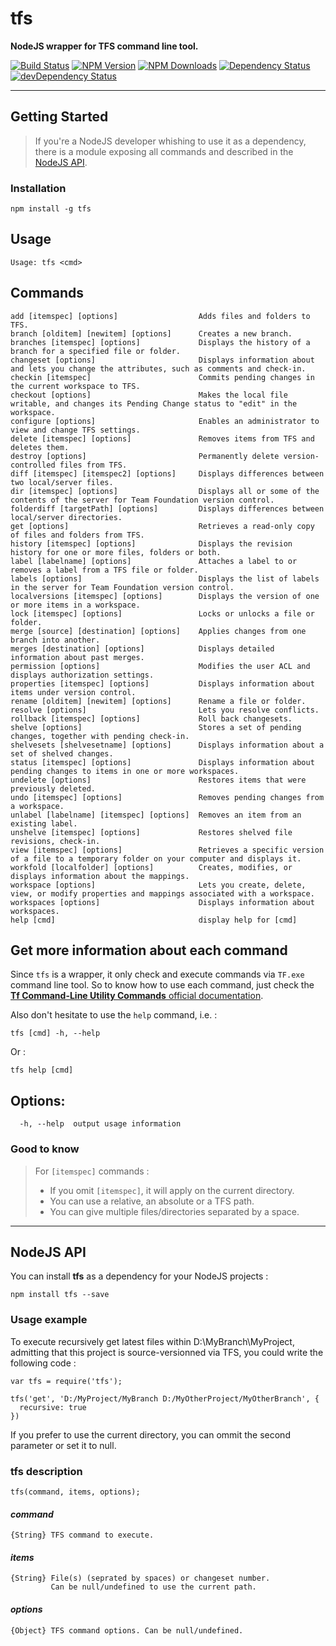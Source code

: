 # tfs
**NodeJS wrapper for TFS command line tool.**

[![Build Status](https://travis-ci.org/ivangabriele/tfs.svg?branch=master)](https://travis-ci.org/ivangabriele/tfs)
[![NPM Version](https://img.shields.io/npm/v/tfs.svg?style=flat)](https://www.npmjs.org/package/tfs)
[![NPM Downloads](https://img.shields.io/npm/dm/tfs.svg?style=flat)](https://www.npmjs.org/package/tfs)
[![Dependency Status](https://david-dm.org/ivangabriele/tfs.svg)](https://david-dm.org/ivangabriele/tfs)
[![devDependency Status](https://david-dm.org/ivangabriele/tfs/dev-status.svg)](https://david-dm.org/ivangabriele/tfs#info=devDependencies)

---

## Getting Started

> If you're a NodeJS developer whishing to use it as a dependency,
> there is a module exposing all commands and described in the
> [NodeJS API](#nodejs-api).

### Installation

    npm install -g tfs

## Usage

    Usage: tfs <cmd>

## Commands

```
add [itemspec] [options]                  Adds files and folders to TFS.
branch [olditem] [newitem] [options]      Creates a new branch.
branches [itemspec] [options]             Displays the history of a branch for a specified file or folder.
changeset [options]                       Displays information about and lets you change the attributes, such as comments and check-in.
checkin [itemspec]                        Commits pending changes in the current workspace to TFS.
checkout [options]                        Makes the local file writable, and changes its Pending Change status to "edit" in the workspace.
configure [options]                       Enables an administrator to view and change TFS settings.
delete [itemspec] [options]               Removes items from TFS and deletes them.
destroy [options]                         Permanently delete version-controlled files from TFS.
diff [itemspec] [itemspec2] [options]     Displays differences between two local/server files.
dir [itemspec] [options]                  Displays all or some of the contents of the server for Team Foundation version control.
folderdiff [targetPath] [options]         Displays differences between local/server directories.
get [options]                             Retrieves a read-only copy of files and folders from TFS.
history [itemspec] [options]              Displays the revision history for one or more files, folders or both.
label [labelname] [options]               Attaches a label to or removes a label from a TFS file or folder.
labels [options]                          Displays the list of labels in the server for Team Foundation version control.
localversions [itemspec] [options]        Displays the version of one or more items in a workspace.
lock [itemspec] [options]                 Locks or unlocks a file or folder.
merge [source] [destination] [options]    Applies changes from one branch into another.
merges [destination] [options]            Displays detailed information about past merges.
permission [options]                      Modifies the user ACL and displays authorization settings.
properties [itemspec] [options]           Displays information about items under version control.
rename [olditem] [newitem] [options]      Rename a file or folder.
resolve [options]                         Lets you resolve conflicts.
rollback [itemspec] [options]             Roll back changesets.
shelve [options]                          Stores a set of pending changes, together with pending check-in.
shelvesets [shelvesetname] [options]      Displays information about a set of shelved changes.
status [itemspec] [options]               Displays information about pending changes to items in one or more workspaces.
undelete [options]                        Restores items that were previously deleted.
undo [itemspec] [options]                 Removes pending changes from a workspace.
unlabel [labelname] [itemspec] [options]  Removes an item from an existing label.
unshelve [itemspec] [options]             Restores shelved file revisions, check-in.
view [itemspec] [options]                 Retrieves a specific version of a file to a temporary folder on your computer and displays it.
workfold [localfolder] [options]          Creates, modifies, or displays information about the mappings.
workspace [options]                       Lets you create, delete, view, or modify properties and mappings associated with a workspace.
workspaces [options]                      Displays information about workspaces.
help [cmd]                                display help for [cmd]
```

## Get more information about each command

Since `tfs` is a wrapper, it only check and execute commands via `TF.exe` command line tool. So to know how to use each command, just check the [**Tf Command-Line Utility Commands** official documentation](https://msdn.microsoft.com/en-us/library/z51z7zy0.aspx).

Also don't hesitate to use the `help` command, i.e. :

    tfs [cmd] -h, --help

Or :

    tfs help [cmd]

## Options:

      -h, --help  output usage information

### Good to know

> For `[itemspec]` commands :
> - If you omit `[itemspec]`, it will apply on the current directory.
> - You can use a relative, an absolute or a TFS path.
> - You can give multiple files/directories separated by a space.

---

## NodeJS API

You can install **tfs** as a dependency for your NodeJS projects :

    npm install tfs --save

### Usage example

To execute recursively get latest files within D:\MyBranch\MyProject,
admitting that this project is source-versionned via TFS,
you could write the following code :

    var tfs = require('tfs');

    tfs('get', 'D:/MyProject/MyBranch D:/MyOtherProject/MyOtherBranch', {
      recursive: true
    })

If you prefer to use the current directory, you can ommit the second parameter or set it to null.

### tfs description

    tfs(command, items, options);

#### _command_

    {String} TFS command to execute.

#### _items_

    {String} File(s) (seprated by spaces) or changeset number.
             Can be null/undefined to use the current path.

#### _options_

    {Object} TFS command options. Can be null/undefined.
